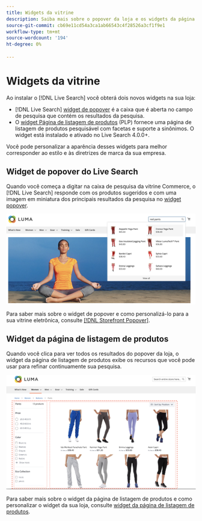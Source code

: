 ```yaml
---
title: Widgets da vitrine
description: Saiba mais sobre o popover da loja e os widgets da página de listagem de produtos.
source-git-commit: cb69e11cd54a3ca1ab66543c4f28526a3cf1f9e1
workflow-type: tm+mt
source-wordcount: '194'
ht-degree: 0%

---
```


# Widgets da vitrine

Ao instalar o [!DNL Live Search] você obterá dois novos widgets na sua loja:

- [!DNL Live Search] [widget de popover](storefront-popover.md) é a caixa que é aberta no campo de pesquisa que contém os resultados da pesquisa.
- O [widget Página de listagem de produtos](plp-styling.md) (PLP) fornece uma página de listagem de produtos pesquisável com facetas e suporte a sinônimos. O widget está instalado e ativado no Live Search 4.0.0+.

Você pode personalizar a aparência desses widgets para melhor corresponder ao estilo e às diretrizes de marca da sua empresa.

## Widget de popover do Live Search

Quando você começa a digitar na caixa de pesquisa da vitrine Commerce, o [!DNL Live Search] responde com os produtos sugeridos e com uma imagem em miniatura dos principais resultados da pesquisa no [widget popover](storefront-popover.md).

![[!DNL Live Search popover]](assets/storefront-search-as-you-type.png)

Para saber mais sobre o widget de popover e como personalizá-lo para a sua vitrine eletrônica, consulte [[!DNL Storefront Popover]](storefront-popover.md).

## Widget da página de listagem de produtos

Quando você clica para ver todos os resultados do popover da loja, o widget da página de listagem de produtos exibe os recursos que você pode usar para refinar continuamente sua pesquisa.

![Resultados do widget da página de listagem de produtos](assets/plp-css-widgets.png)

Para saber mais sobre o widget da página de listagem de produtos e como personalizar o widget da sua loja, consulte [widget da página de listagem de produtos](plp-styling.md).
